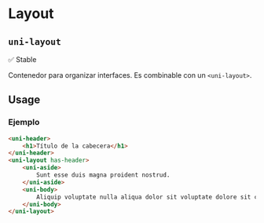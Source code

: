 Layout
===================
`uni-layout`
---
:white_check_mark: Stable

Contenedor para organizar interfaces. Es combinable con un `<uni-layout>`.

## Usage

### Ejemplo

```html
<uni-header>
    <h1>Título de la cabecera</h1>
</uni-header>
<uni-layout has-header>
    <uni-aside>
        Sunt esse duis magna proident nostrud.
    </uni-aside>
    <uni-body>
        Aliquip voluptate nulla aliqua dolor sit voluptate dolore sit culpa voluptate commodo. In dolor excepteur id incididunt officia do reprehenderit in. Consequat mollit non amet cupidatat velit voluptate velit cillum eu ad.
    </uni-body>
</uni-layout>
```

